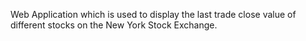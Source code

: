 Web Application which is used to display the last trade close value of different stocks on the New York Stock Exchange.